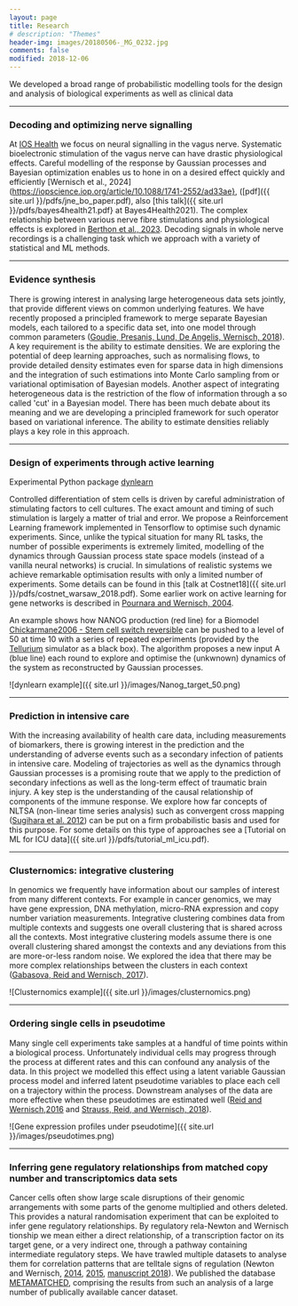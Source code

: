 ```yaml
---
layout: page
title: Research
# description: "Themes"
header-img: images/20180506-_MG_0232.jpg
comments: false
modified: 2018-12-06
---
```



We developed a broad range of probabilistic modelling tools for the design and analysis of biological experiments as well as clinical data

------

### Decoding and optimizing nerve signalling

At [IOS Health](https://www.bios.health) we focus on neural signalling in the vagus nerve. Systematic bioelectronic stimulation of the vagus nerve can have drastic physiological effects. Careful modelling of the response by Gaussian processes and Bayesian optimization enables us to hone in on a desired effect quickly and efficiently [Wernisch et al., 2024](https://iopscience.iop.org/article/10.1088/1741-2552/ad33ae}, ([pdf]({{ site.url }}/pdfs/jne_bo_paper.pdf), also [this talk]({{ site.url }}/pdfs/bayes4health21.pdf} at Bayes4Health2021). The complex relationship between various nerve fibre stimulations and physiological effects is explored in [Berthon et al., 2023](https://www.biorxiv.org/content/10.1101/2023.08.30.555487v1). Decoding signals in whole nerve recordings is a challenging task which we approach with a variety of statistical and ML methods. 


------

### Evidence synthesis

There is growing interest in analysing large heterogeneous data sets jointly, that provide different views on common underlying features. We have recently proposed a principled framework to merge separate Bayesian models, each tailored to a specific data set, into one model through common parameters ([Goudie, Presanis, Lund, De Angelis, Wernisch, 2018](https://projecteuclid.org/euclid.ba/1523671251)). A key requirement is the ability to estimate densities. We are exploring the potential of deep learning approaches, such as normalising flows, to provide detailed density estimates even for sparse data in high dimensions and the integration of such estimations into Monte Carlo sampling from or variational optimisation of Bayesian models. Another aspect of integrating heterogeneous data is the restriction of the flow of information through a so called 'cut' in a Bayesian model. There has been much debate about its meaning and we are developing a principled framework for such operator based on variational inference. The ability to estimate densities reliably plays a key role in this approach.

------

### Design of experiments through active learning

Experimental Python package [dynlearn](https://github.com/lwernisch/dynlearn)

Controlled differentiation of stem cells is driven by careful administration of stimulating factors to cell cultures. The exact amount and timing of such stimulation is largely a matter of trial and error. We propose a Reinforcement Learning framework implemented in Tensorflow to optimise such dynamic experiments. Since, unlike the typical situation for many RL tasks, the number of possible experiments is extremely limited, modelling of the dynamics through Gaussian process state space models (instead of a vanilla neural networks) is crucial. In simulations of realistic systems we achieve remarkable optimisation results with only a limited number of experiments. Some details can be found in this [talk at Costnet18]({{ site.url }}/pdfs/costnet_warsaw_2018.pdf). Some earlier work on active learning for gene networks is described in [Pournara and Wernisch, 2004](https://academic.oup.com/bioinformatics/article/20/17/2934/185877).

An example shows how NANOG production (red line) for a Biomodel [Chickarmane2006 - Stem cell switch reversible](https://www.ebi.ac.uk/biomodels/BIOMD0000000203) can be pushed to a level of 50 at time 10 with a series of repeated experiments (provided by the [Tellurium](http://tellurium.analogmachine.org) simulator as a black box). The algorithm proposes a new input A (blue line) each round to explore and optimise the (unkwnown) dynamics of the system as reconstructed by Gaussian processes. 
    
![dynlearn example]({{ site.url }}/images/Nanog_target_50.png)

------

### Prediction in intensive care

With the increasing availability of health care data, including measurements of biomarkers, there is growing interest in the prediction and the understanding of adverse events such as a secondary infection of patients in intensive care. Modeling of trajectories as well as the dynamics through Gaussian processes is a promising route that we apply to the prediction of secondary infections as well as the long-term effect of traumatic brain injury. A key step is the understanding of the causal relationship of components of the immune response. We explore how far concepts of NLTSA (non-linear time series analysis) such as convergent cross mapping ([Sugihara et al. 2012](http://science.sciencemag.org/content/338/6106/496)) can be put on a firm probabilistic basis and used for this purpose.
For some details on this type of approaches see a [Tutorial on ML for ICU data]({{ site.url }}/pdfs/tutorial_ml_icu.pdf).

------

### Clusternomics: integrative clustering

In genomics we frequently have information about our samples of interest from
many different contexts. For example in cancer genomics, we may have gene
expression, DNA methylation, micro-RNA expression and copy number variation
measurements. Integrative clustering combines data from multiple contexts and
suggests one overall clustering that is shared across all the contexts. Most
integrative clustering models assume there is one overall clustering shared
amongst the contexts and any deviations from this are more-or-less random
noise. We explored the idea that there may be more complex relationships
between the clusters in each context ([Gabasova, Reid and Wernisch, 2017](http://journals.plos.org/ploscompbiol/article?id=10.1371/journal.pcbi.1005781)).

![Clusternomics example]({{ site.url }}/images/clusternomics.png)

------

### Ordering single cells in pseudotime

Many single cell experiments take samples at a handful of time points within a
biological process. Unfortunately individual cells may progress through the
process at different rates and this can confound any analysis of the data. In
this project we modelled this effect using a latent variable Gaussian process
model and inferred latent pseudotime variables to place each cell on a
trajectory within the process. Downstream analyses of the data are more
effective when these pseudotimes are estimated well ([Reid and Wernisch,2016](https://academic.oup.com/bioinformatics/article/32/19/2973/2196633) and [Strauss, Reid, and Wernisch, 2018](https://academic.oup.com/bioinformatics/advance-article/doi/10.1093/bioinformatics/bty664/5059496)).

![Gene expression profiles under pseudotime]({{ site.url }}/images/pseudotimes.png)

------

### Inferring gene regulatory relationships from matched copy number and transcriptomics data sets

Cancer cells often show large scale disruptions of their genomic arrangements with some parts of the genome multiplied and others deleted. This provides a natural randomisation experiment that can be exploited to infer gene regulatory relationships. By regulatory rela-Newton and Wernisch
tionship we mean either a direct relationship, of a transcription factor on its target gene, or a very indirect one, through a pathway containing intermediate regulatory steps. We have trawled multiple datasets to analyse them for correlation patterns that are telltale signs of regulation (Newton and Wernisch, [2014](https://journals.plos.org/plosone/article?id=10.1371/journal.pone.0105522), [2015](https://bmcgenomics.biomedcentral.com/articles/10.1186/s12864-015-2100-5), [manuscript 2018](http://sysbio.mrc-bsu.cam.ac.uk/METAMATCHED/nw.pdf)).  We published the database [METAMATCHED](http://sysbio.mrc-bsu.cam.ac.uk/METAMATCHED/), comprising the results from such an analysis of a large number of publically available cancer dataset. 




